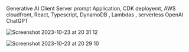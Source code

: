 Generative AI Client Server prompt Application,
CDK deployemt,
AWS cloudfront,
React,
Typescript,
DynamoDB , Lambdas , serverless
OpenAI ChatGPT


![Screenshot 2023-10-23 at 20 31 12](https://github.com/EmiRoberti77/openai_chatengine_aws/assets/114434826/336d3f4f-8532-4dd7-9d1f-ab177126a726)



![Screenshot 2023-10-23 at 20 29 10](https://github.com/EmiRoberti77/openai_chatengine_aws/assets/114434826/1a888285-5b17-460b-9ddf-615dae245651)
